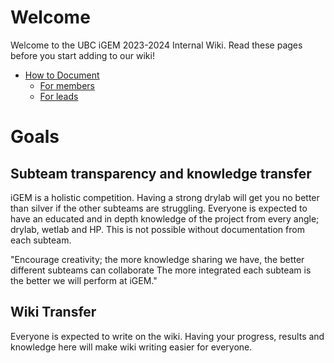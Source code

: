# Welcome

Welcome to the UBC iGEM 2023-2024 Internal Wiki. Read these pages before you start adding to our wiki!
- [How to Document](./documentation/index.md)
    - [For members](./documentation/member.md)
    - [For leads](./documentation/lead.md)

# Goals
## Subteam transparency and knowledge transfer 
iGEM is a holistic competition. Having a strong drylab will get you no better than silver if the other subteams are struggling.
Everyone is expected to have an educated and in depth knowledge of the project from every angle; drylab, wetlab and HP. This is not possible without documentation from each subteam.

"Encourage creativity; the more knowledge sharing we have, the better different subteams can collaborate 
The more integrated each subteam is the better we will perform at iGEM."

## Wiki Transfer
Everyone is expected to write on the wiki. Having your progress, results and knowledge here will make wiki writing easier for everyone.

